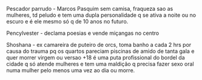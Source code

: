 Pescador parrudo - Marcos Pasquim sem camisa, fraqueza sao as mulheres, td peludo e tem uma dupla personalidade q se ativa a noite ou no escuro e é ele mesmo só q de 10 anos no futuro.

Pencylvester - declama poesias e vende miçangas no centro

Shoshana - ex camareira de puteiro de orcs, toma banho a cada 2 hrs por causa do trauma pq os quartos pareciam piscinas de amido de tanta gala e quer morrer virgem ou versao +18 é uma puta profissional do bordel da cidade q só atende mulheres e tem uma maldição q precisa fazer sexo oral numa mulher pelo menos uma vez ao dia ou morre.
